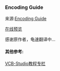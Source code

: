 ### Encoding Guide

来源:[Encoding Guide](https://silentaperture.gitlab.io/mdbook-guide/)

[在线预览](https://suwmlee.github.io/mdbook-guide/)

感谢原作者，龟速翻译中...    

#### 其他参考:
[VCB-Studio教程专栏](https://vcb-s.nmm-hd.org/)
